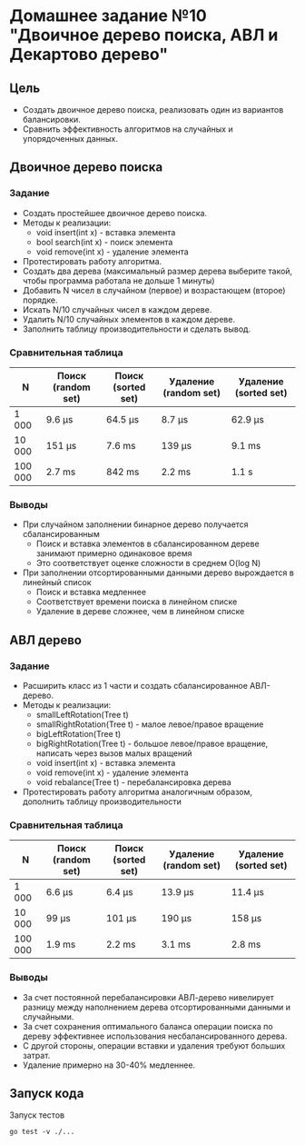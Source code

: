 # Домашнее задание №10 "Двоичное дерево поиска, АВЛ и Декартово дерево"

## Цель

* Создать двоичное дерево поиска, реализовать один из вариантов балансировки.
* Сравнить эффективность алгоритмов на случайных и упорядоченных данных.

## Двоичное дерево поиска

### Задание

* Создать простейшее двоичное дерево поиска.
* Методы к реализации:
    * void insert(int x) - вставка элемента
    * bool search(int x) - поиск элемента
    * void remove(int x) - удаление элемента
* Протестировать работу алгоритма.
* Создать два дерева (максимальный размер дерева выберите такой, чтобы программа работала не дольше 1 минуты)
* Добавить N чисел в случайном (первое) и возрастающем (второе) порядке.
* Искать N/10 случайных чисел в каждом дереве.
* Удалить N/10 случайных элементов в каждом дереве.
* Заполнить таблицу производительности и сделать вывод.

### Сравнительная таблица

| N       | Поиск (random set) | Поиск (sorted set) | Удаление (random set) | Удаление (sorted set) |
|---------|--------------------|--------------------|-----------------------|-----------------------|
| 1 000   | 9.6 µs             | 64.5 µs            | 8.7 µs                | 62.9 µs               |
| 10 000  | 151 µs             | 7.6 ms             | 139 µs                | 9.1 ms                |
| 100 000 | 2.7 ms             | 842 ms             | 2.2 ms                | 1.1 s                 |

### Выводы

* При случайном заполнении бинарное дерево получается сбалансированным
    * Поиск и вставка элементов в сбалансированном дереве занимают примерно одинаковое время
    * Это соответствует оценке сложности в среднем O(log N)
* При заполнении отсортированными данными дерево вырождается в линейный список
    * Поиск и вставка медленнее
    * Соответствует времени поиска в линейном списке
    * Удаление в дереве сложнее, чем в линейном списке

## АВЛ дерево

### Задание

* Расширить класс из 1 части и создать сбалансированное АВЛ-дерево.
* Методы к реализации:
    * smallLeftRotation(Tree t)
    * smallRightRotation(Tree t) - малое левое/правое вращение
    * bigLeftRotation(Tree t)
    * bigRightRotation(Tree t) - большое левое/правое вращение, написать через вызов малых вращений
    * void insert(int x) - вставка элемента
    * void remove(int x) - удаление элемента
    * void rebalance(Tree t) - перебалансировка дерева
* Протестировать работу алгоритма аналогичным образом, дополнить таблицу производительности

### Сравнительная таблица

| N       | Поиск (random set) | Поиск (sorted set) | Удаление (random set) | Удаление (sorted set) |
|---------|--------------------|--------------------|-----------------------|-----------------------|
| 1 000   | 6.6 µs             | 6.4 µs             | 13.9 µs               | 11.4 µs               |
| 10 000  | 99 µs              | 101 µs             | 190 µs                | 158 µs                |
| 100 000 | 1.9 ms             | 2.2 ms             | 3.1 ms                | 2.8 ms                |

### Выводы

* За счет постоянной перебалансировки АВЛ-дерево нивелирует разницу между наполнением дерева
отсортированными данными и случайными.
* За счет сохранения оптимального баланса операции поиска по дереву эффективнее использования
несбалансированного дерева.
* С другой стороны, операции вставки и удаления требуют больших затрат. 
* Удаление примерно на 30-40% медленнее.

## Запуск кода

Запуск тестов

```shell
go test -v ./...
```
